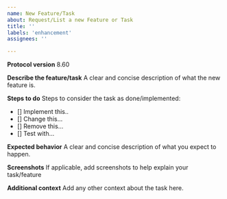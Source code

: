 ```yaml
---
name: New Feature/Task
about: Request/List a new Feature or Task
title: ''
labels: 'enhancement'
assignees: ''

---
```


**Protocol version**
8.60

**Describe the feature/task**
A clear and concise description of what the new feature is.

**Steps to do**
Steps to consider the task as done/implemented:
- [] Implement this..
- [] Change this...
- [] Remove this...
- [] Test with...

**Expected behavior**
A clear and concise description of what you expect to happen.

**Screenshots**
If applicable, add screenshots to help explain your task/feature

**Additional context**
Add any other context about the task here.
